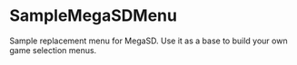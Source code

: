 # SampleMegaSDMenu
Sample replacement menu for MegaSD. Use it as a base to build your own game selection menus.
